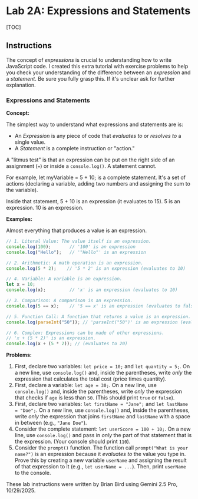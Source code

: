 <h1>Lab 2A: Expressions and Statements</h1>

[TOC]

## Instructions

The concept of *expressions* is crucial to understanding how to write JavaScript code. I created this extra tutorial with exercise problems to help you check your understanding of the difference between an *expression* and a *statement*. Be sure you fully grasp this. If it's unclear ask for further explanation.

### Expressions and Statements

**Concept:**

The simplest way to understand what expressions and statements are is:

- An *Expression* is any piece of code that *evaluates to* or *resolves to* a single value.
- A *Statement* is a complete instruction or "action."

A "litmus test" is that an expression can be put on the right side of an assignment (`=`) or inside a `console.log()`. A statement cannot.

For example, let myVariable = 5 + 10; is a complete statement. It's a set of actions (declaring a variable, adding two numbers and assigning the sum to the variable).

Inside that statement, 5 + 10 is an expression (it evaluates to 15). 5 is an expression. 10 is an expression. 

**Examples:**

Almost everything that produces a value is an expression.

```JavaScript
// 1. Literal Value: The value itself is an expression.
console.log(100);       // '100' is an expression
console.log("Hello");   // '"Hello"' is an expression

// 2. Arithmetic: A math operation is an expression.
console.log(5 * 2);    // '5 * 2' is an expression (evaluates to 10)

// 4. Variable: A variable is an expression.
let x = 10;
console.log(x);         // 'x' is an expression (evaluates to 10)

// 3. Comparison: A comparison is an expression.
console.log(5 == x);    // '5 == x' is an expression (evaluates to false)

// 5. Function Call: A function that returns a value is an expression.
console.log(parseInt("50")); // 'parseInt("50")' is an expression (evaluates to 50)

// 6. Complex: Expressions can be made of other expressions.
// 'x + (5 * 2)' is an expression.
console.log(x + (5 * 2)); // (evaluates to 20)
```

**Problems:**

1. First, declare two variables: `let price = 10;` and `let quantity = 5;`. On a new line, use `console.log()` and, inside the parentheses, write *only* the expression that calculates the total cost (price times quantity).
2. First, declare a variable: `let age = 30;`. On a new line, use `console.log()` and, inside the parentheses, write *only* the expression that checks if `age` is less than `50`. (This should print `true` or `false`).
3. First, declare two variables: `let firstName = "Jane";` and `let lastName = "Doe";`. On a new line, use `console.log()` and, inside the parentheses, write *only* the expression that joins `firstName` and `lastName` with a space in between (e.g., `"Jane Doe"`).
4. Consider the complete statement: `let userScore = 100 + 10;`. On a new line, use `console.log()` and pass in *only* the part of that statement that is the expression. (Your console should print `110`).
5. Consider the `prompt()` function. The function call `prompt("What is your name?")` is an expression because it *evaluates to* the value you type in. Prove this by creating a new variable `userName` and assigning the result of that expression to it (e.g., `let userName = ...`). Then, print `userName` to the console.



These lab instructions were written by Brian Bird using Gemini 2.5 Pro, 10/29/2025.

